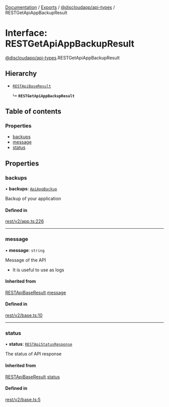 [Documentation](../README.md) / [Exports](../modules.md) / [@discloudapp/api-types](../modules/discloudapp_api_types.md) / RESTGetApiAppBackupResult

# Interface: RESTGetApiAppBackupResult

[@discloudapp/api-types](../modules/discloudapp_api_types.md).RESTGetApiAppBackupResult

## Hierarchy

- [`RESTApiBaseResult`](discloudapp_api_types.RESTApiBaseResult.md)

  ↳ **`RESTGetApiAppBackupResult`**

## Table of contents

### Properties

- [backups](discloudapp_api_types.RESTGetApiAppBackupResult.md#backups)
- [message](discloudapp_api_types.RESTGetApiAppBackupResult.md#message)
- [status](discloudapp_api_types.RESTGetApiAppBackupResult.md#status)

## Properties

### backups

• **backups**: [`ApiAppBackup`](discloudapp_api_types.ApiAppBackup.md)

Backup of your application

#### Defined in

[rest/v2/app.ts:226](https://github.com/discloud/discloud.app/blob/c6f50ea/packages/api-types/rest/v2/app.ts#L226)

___

### message

• **message**: `string`

Message of the API
- It is useful to use as logs

#### Inherited from

[RESTApiBaseResult](discloudapp_api_types.RESTApiBaseResult.md).[message](discloudapp_api_types.RESTApiBaseResult.md#message)

#### Defined in

[rest/v2/base.ts:10](https://github.com/discloud/discloud.app/blob/c6f50ea/packages/api-types/rest/v2/base.ts#L10)

___

### status

• **status**: [`RESTApiStatusResponse`](../modules/discloudapp_api_types.md#restapistatusresponse)

The status of API response

#### Inherited from

[RESTApiBaseResult](discloudapp_api_types.RESTApiBaseResult.md).[status](discloudapp_api_types.RESTApiBaseResult.md#status)

#### Defined in

[rest/v2/base.ts:5](https://github.com/discloud/discloud.app/blob/c6f50ea/packages/api-types/rest/v2/base.ts#L5)
